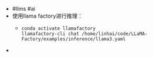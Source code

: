 - #llms #ai
- 使用llama factory进行推理：
	- ```
	  conda activate llamafactory
	  llamafactory-cli chat /home/linhai/code/LLaMA-Factory/examples/inference/llama3.yaml
	  ```
-